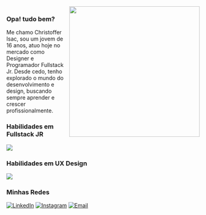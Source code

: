 <img align="right" width="340" src="https://raw.githubusercontent.com/gist/Uxtraordinario/4c473efbb9d2bf7c71be14892b75304d/raw/abe0880154809493ca9a1fa84c73fc2acc699dac/Ux.svg">

### Opa! tudo bem?

Me chamo Christoffer Isac, sou um jovem de 16 anos, atuo hoje no mercado como Designer e Programador Fullstack Jr. Desde cedo, tenho explorado o mundo do desenvolvimento e design, buscando sempre aprender e crescer profissionalmente.

### Habilidades em Fullstack JR

<p align="left" grid-gap="20px">
  <a href="https://skillicons.dev">
      <img src="https://skillicons.dev/icons?i=vscode,idea,java,kotlin,cs" />
  </a>
</p>

<h3> Habilidades em UX Design </h3>
<p align="left" grid-gap="20px">
  <a href="https://skillicons.dev">
      <img src="https://skillicons.dev/icons?i=figma,ai,ps" />
  </a>
</p>

### Minhas Redes
[![LinkedIn](https://img.shields.io/badge/-LinkedIn-000?style=for-the-badge&logo=linkedin&logoColor=01B6F8&color:FFF)](https://www.linkedin.com/in/christoffer-isac-539b1b204/)
[![Instagram](https://img.shields.io/badge/-Instagram-000?style=for-the-badge&logo=instagram&logoColor=01B6F8&color:FFF)](https://www.instagram.com/isacevolve/)
[![Email](https://img.shields.io/badge/-Email-000?style=for-the-badge&logo=Gmail&logoColor=01B6F8&color:FFF)](mailto:christofferprofissao@gmail.com)

</div>



